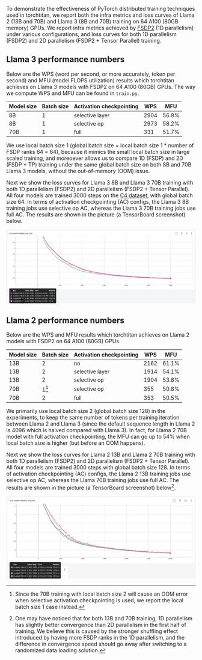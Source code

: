 To demonstrate the effectiveness of PyTorch distributed training techniques used in torchtitan, we report both the infra metrics and loss curves of Llama 2 (13B and 70B) and Llama 3 (8B and 70B) training on 64 A100 (80GB memory) GPUs.
We report infra metrics achieved by [FSDP2](fsdp.md) (1D parallelism) under various configurations, and loss curves for both 1D parallelism (FSDP2) and 2D parallelism (FSDP2 + Tensor Parallel) training.


## Llama 3 performance numbers

Below are the WPS (word per second, or more accurately, token per second) and MFU (model FLOPS utilization) results which torchtitan achieves on Llama 3 models with FSDP2 on 64 A100 (80GB) GPUs. The way we compute WPS and MFU can be found in `train.py`.

| Model size | Batch size | Activation checkpointing | WPS | MFU |
| ----- | ----- | ----- | ----- | ----- |
| 8B | 1 | selective layer | 2904 | 56.8% |
| 8B | 1 | selective op | 2973 | 58.2% |
| 70B | 1 | full | 331 | 51.7% |

We use local batch size 1 (global batch size = local batch size 1 * number of FSDP ranks 64 = 64), because it mimics the small local batch size in large scaled training, and moreoever allows us to compare 1D (FSDP) and 2D (FSDP + TP) training under the same global batch size on both 8B and 70B Llama 3 models, without the out-of-memory (OOM) issue.

Next we show the loss curves for Llama 3 8B and Llama 3 70B training with both 1D parallelism (FSDP2) and 2D parallelism (FSDP2 + Tensor Parallel). All four models are trained 3000 steps on the [C4 dataset](https://huggingface.co/datasets/allenai/c4), with global batch size 64. In terms of activation checkpointing (AC) configs, the Llama 3 8B training jobs use selective op AC, whereas the Llama 3 70B training jobs use full AC. The results are shown in the picture (a TensorBoard screenshot) below.

![image](../assets/images/llama3_loss_curves.png)


## Llama 2 performance numbers

Below are the WPS and MFU results which torchtitan achieves on Llama 2 models with FSDP2 on 64 A100 (80GB) GPUs.

| Model size | Batch size | Activation checkpointing | WPS | MFU |
| ----- | ----- | ----- | ----- | ----- |
| 13B | 2 | no | 2162 | 61.1%	|
| 13B | 2 | selective layer | 1914 | 54.1% |
| 13B | 2 | selective op | 1904 | 53.8% |
| 70B | 1[^1] | selective op | 355 | 50.8% |
| 70B | 2 | full | 353 | 50.5% |

We primarily use local batch size 2 (global batch size 128) in the experiments, to keep the same number of tokens per training iteration between Llama 2 and Llama 3 (since the default sequence length in Llama 2 is 4096 which is halved compared with Llama 3). In fact, for Llama 2 70B model with full activation checkpointing, the MFU can go up to 54% when local batch size is higher (but before an OOM happens).

Next we show the loss curves for Llama 2 13B and Llama 2 70B training with both 1D parallelism (FSDP2) and 2D parallelism (FSDP2 + Tensor Parallel). All four models are trained 3000 steps with global batch size 128.
In terms of activation checkpointing (AC) configs, the Llama 2 13B training jobs use selective op AC, whereas the Llama 70B training jobs use full AC. The results are shown in the picture (a TensorBoard screenshot) below[^2].

![image](../assets/images/llama2_loss_curves.png)

[^1]: Since the 70B training with local batch size 2 will cause an OOM error when selective activation checkpointing is used, we report the local batch size 1 case instead.

[^2]: One may have noticed that for both 13B and 70B training, 1D parallelism has slightly better convergence than 2D parallelism in the first half of training. We believe this is caused by the stronger shuffling effect introduced by having more FSDP ranks in the 1D parallelism, and the difference in convergence speed should go away after switching to a randomized data loading solution.
